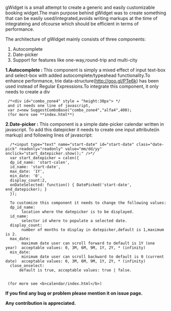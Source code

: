gWidget is a small attempt to create a generic and easily customizable booking widget.The main purpose behind gWidget was to create something that can be easily used/integrated,avoids writing markups at the time of integrateing and ofcourse which should be efficient in terms of performance.

The architecture of gWidget mainly consists of three components:
   1. Autocomplete
   2. Date-picker
   3. Support for features like one-way,round-trip and multi-city

<b>1.Autocomplete : </b>
     This component is simply a mixed effect of input text-box and select-box with added autocomplete/typeahead functionality.To enhance performance, trie data-structure(http://goo.gl/PTe6k) has been used instead of Regular Expressions.To integrate this component, it only needs to create a div
     
     /*<div id="combo_zone4" style = "height:30px"> */
     and it needs one line of javascript,
     var z=new SuggestComboBase("combo_zone4","alfa4",400);
     (for more see **index.html**)


<b>2.Date-picker :</b>
      This component is a simple date-picker calendar written in javascript. To add this datepicker it needs to create one input attribute(in markup) and following lines of javascript:
      
      /*<input type="text" name="start-date" id="start-date" class="date-pick" readonly="readonly" value="mm/dd/yy" onclick="start_datepicker.show();" />*/
      var start_datepicker = calen({
      dp_id_name: 'start-calen',     
      id_name: 'start-date',                
      max_date: '1Y',
      min_date: '0',
      display_count:2,
      onDateSelected: function() { DatePicked('start-date', end_datepicker); }
      });
      
      To customize this component it needs to change the following values:
      dp_id_name: 
           location where the datepicker is to be displayed.
      id_name:
           selector id where to populate a selected date.
      display_count:
           number of months to display in datepicker,default is 1,maximum is 2.
      max_date: 
           maximum date user can scroll forward to default is 1Y (one year)  acceptable values: 0, 3M, 6M, 9M, 1Y, 2Y, * (infinity)
      min_date:
           minimum date user can scroll backward to default is 0 (current date)  acceptable values: 0, 3M, 6M, 9M, 1Y, 2Y, * (infinity)
      close_onselect:
          default is true, acceptable values: true | false.
    
    
     (for more see <b>calendar/index.html</b>)

**If you find any bug or problem please mention it on issue page.**


**Any contribution is appreciated.**
